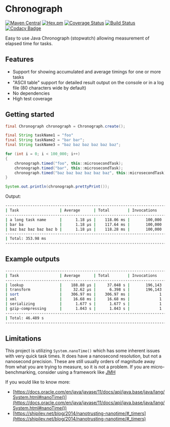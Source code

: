 # Chronograph

[![Maven Central](https://img.shields.io/maven-central/v/com.ethlo.time/chronograph.svg)](http://search.maven.org/#search%7Cga%7C1%7Cg%3A%22com.ethlo.time%22%20a%3A%22chronograph%22)
[![Hex.pm](https://img.shields.io/hexpm/l/plug.svg)](LICENSE)
[![Coverage Status](https://coveralls.io/repos/github/ethlo/chronograph/badge.svg?branch=master&kill_cache=3)](https://coveralls.io/github/ethlo/chronograph?branch=master)
[![Build Status](https://travis-ci.org/ethlo/chronograph.svg?branch=master)](https://travis-ci.org/ethlo/chronograph)
[![Codacy Badge](https://api.codacy.com/project/badge/Grade/0d9d2c9bfddc400f84203aa82a55f211)](https://www.codacy.com/app/morten/chronograph?utm_source=github.com&amp;utm_medium=referral&amp;utm_content=ethlo/chronograph&amp;utm_campaign=Badge_Grade)

Easy to use Java Chronograph (stopwatch) allowing measurement of elapsed time for tasks.

## Features
  * Support for showing accumulated and average timings for one or more tasks
  * "ASCII table" support for detailed result output on the console or in a log file (80 characters wide by default)
  * No dependencies
  * High test coverage

## Getting started
```java
final Chronograph chronograph = Chronograph.create();

final String taskName1 = "foo"
final String taskName2 = "bar bar";
final String taskName3 = "baz baz baz baz baz baz";

for (int i = 0; i < 100_000; i++)
{
    chronograph.timed("foo", this::microsecondTask);
    chronograph.timed("bar", this::microsecondTask);
    chronograph.timed("baz baz baz baz baz baz", this::microsecondTask);
}

System.out.println(chronograph.prettyPrint());
``` 

Output:
```bash
--------------------------------------------------------------------------------
| Task                  | Average      | Total        | Invocations   | %      |    
--------------------------------------------------------------------------------
| a long task name      |      1.18 μs |    118.06 ms |       100,000 |  33.4% |
| bar ba                |      1.18 μs |    117.64 ms |       100,000 |  33.2% |
| baz baz baz baz baz b |      1.18 μs |    118.28 ms |       100,000 |  33.4% |
--------------------------------------------------------------------------------
| Total: 353.98 ms                                                             |
--------------------------------------------------------------------------------
```

## Example outputs
```bash
--------------------------------------------------------------------------------
| Task                  | Average      | Total        | Invocations   | %      |    
--------------------------------------------------------------------------------
| lookup                |    188.88 μs |     37.048 s |       196,143 |  79.7% |
| transform             |     32.62 μs |      6.398 s |       196,143 |  13.8% |
| sort                  |    306.97 ms |    306.97 ms |             1 |   0.7% |
| xml                   |     16.68 ms |     16.68 ms |             1 |   0.0% |
| serializing           |      1.677 s |      1.677 s |             1 |   3.6% |
| gzip-compressing      |      1.043 s |      1.043 s |             1 |   2.2% |
--------------------------------------------------------------------------------
| Total: 46.489 s                                                              |
--------------------------------------------------------------------------------
```

## Limitations
This project is utilizing `System.nanoTime()` which has some inherent issues with very quick task times. It does have a nanosecond resolution, but not a nanosecond precision. These are still usually orders of magnitude away from what you are trying to measure, so it is not a problem. If you are micro-benchmarking, consider using a framework like [JMH](https://mvnrepository.com/artifact/org.openjdk.jmh/jmh-core)

If you would like to know more:
  * [https://docs.oracle.com/en/java/javase/11/docs/api/java.base/java/lang/System.html#nanoTime()](https://docs.oracle.com/en/java/javase/11/docs/api/java.base/java/lang/System.html#nanoTime())
  * [https://shipilev.net/blog/2014/nanotrusting-nanotime/#_timers](https://shipilev.net/blog/2014/nanotrusting-nanotime/#_timers)
